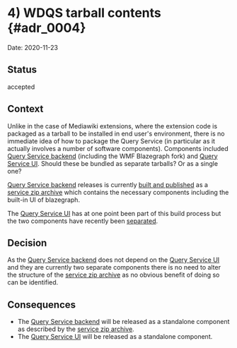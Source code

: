 # 4) WDQS tarball contents {#adr_0004}

Date: 2020-11-23

## Status

accepted

## Context

Unlike in the case of Mediawiki extensions, where the extension code is packaged as a tarball to be installed in end user's environment, there is no immediate idea of how to package the Query Service (in particular as it actually involves a number of software components). Components included [Query Service backend] (including the WMF Blazegraph fork) and [Query Service UI]. Should these be bundled as separate tarballs? Or as a single one?

[Query Service backend] releases is currently [built and published](https://gerrit.wikimedia.org/r/plugins/gitiles/wikidata/query/rdf/+/refs/heads/master/dist/) as a [service zip archive] which contains the necessary components including the built-in UI of blazegraph.

The [Query Service UI] has at one point been part of this build process but the two components have recently been [separated](https://phabricator.wikimedia.org/T241291).

## Decision

As the [Query Service backend] does not depend on the [Query Service UI] and they are currently two separate components there is no need to alter the structure of the [service zip archive] as no obvious benefit of doing so can be identified.

## Consequences

- The [Query Service backend] will be released as a standalone component as described by the [service zip archive].
- The [Query Service UI] will be released as a standalone component.

[Query Service UI]: https://gerrit.wikimedia.org/r/plugins/gitiles/wikidata/query/gui
[Query Service backend]: https://gerrit.wikimedia.org/r/plugins/gitiles/wikidata/query/rdf
[service zip archive]: https://archiva.wikimedia.org/repository/releases/org/wikidata/query/rdf/service/
